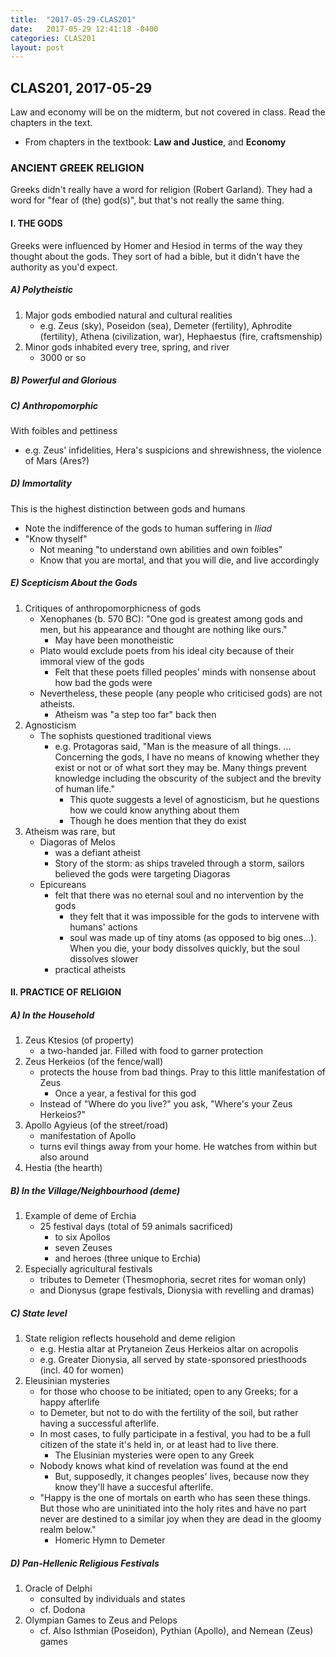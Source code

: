 ```yaml
---
title:  "2017-05-29-CLAS201"
date:   2017-05-29 12:41:18 -0400
categories: CLAS201
layout: post
---
```

## CLAS201, 2017-05-29

Law and economy will be on the midterm, but not covered in class. Read the chapters in the text.

* From chapters in the textbook: **Law and Justice**, and **Economy**


### ANCIENT GREEK RELIGION

Greeks didn't really have a word for religion (Robert Garland). They had a word for "fear of (the) god(s)", but that's not really the same thing.


#### I. THE GODS

Greeks were influenced by Homer and Hesiod in terms of the way they thought about the gods. They sort of had a bible, but it didn't have the authority as you'd expect.

##### A) Polytheistic

1. Major gods embodied natural and cultural realities
    * e.g. Zeus (sky), Poseidon (sea), Demeter (fertility), Aphrodite (fertility), Athena (civilization, war), Hephaestus (fire, craftsmenship)
2. Minor gods inhabited every tree, spring, and river
    * 3000 or so

##### B) Powerful and Glorious

##### C) Anthropomorphic

With foibles and pettiness

* e.g. Zeus' infidelities, Hera's suspicions and shrewishness, the violence of Mars (Ares?)

##### D) Immortality

This is the highest distinction between gods and humans

* Note the indifference of the gods to human suffering in *Iliad*
* "Know thyself"
    - Not meaning "to understand own abilities and own foibles"
    - Know that you are mortal, and that you will die, and live accordingly

##### E) Scepticism About the Gods

1. Critiques of anthropomorphicness of gods
    * Xenophanes (b. 570 BC): "One god is greatest among gods and men, but his appearance and thought are nothing like ours."
        - May have been monotheistic
    * Plato would exclude poets from his ideal city because of their immoral view of the gods
        - Felt that these poets filled peoples' minds with nonsense about how bad the gods were
    * Nevertheless, these people (any people who criticised gods) are not atheists.
        - Atheism was "a step too far" back then
2. Agnosticism
    * The sophists questioned traditional views
        - e.g. Protagoras said, "Man is the measure of all things. ... Concerning the gods, I have no means of knowing whether they exist or not or of what sort they may be. Many things prevent knowledge including the obscurity of the subject and the brevity of human life."
            * This quote suggests a level of agnosticism, but he questions how we could know anything about them
            * Though he does mention that they do exist
3. Atheism was rare, but
    * Diagoras of Melos
        - was a defiant atheist
        - Story of the storm: as ships traveled through a storm, sailors believed the gods were targeting Diagoras
    * Epicureans
        - felt that there was no eternal soul and no intervention by the gods
            * they felt that it was impossible for the gods to intervene with humans' actions
            * soul was made up of tiny atoms (as opposed to big ones...). When you die, your body dissolves quickly, but the soul dissolves slower
        - practical atheists


#### II. PRACTICE OF RELIGION

##### A) In the Household

1. Zeus Ktesios (of property)
    * a two-handed jar. Filled with food to garner protection
2. Zeus Herkeios (of the fence/wall)
    * protects the house from bad things. Pray to this little manifestation of Zeus
        * Once a year, a festival for this god
    * Instead of "Where do you live?" you ask, "Where's your Zeus Herkeios?"
3. Apollo Agyieus (of the street/road)
    * manifestation of Apollo
    * turns evil things away from your home. He watches from within but also around
4. Hestia (the hearth)

##### B) In the Village/Neighbourhood (deme)

1. Example of deme of Erchia
    * 25 festival days (total of 59 animals sacrificed)
        - to six Apollos
        - seven Zeuses
        - and heroes (three unique to Erchia)
2. Especially agricultural festivals
    * tributes to Demeter (Thesmophoria, secret rites for woman only)
    * and Dionysus (grape festivals, Dionysia with revelling and dramas)

##### C) State level

1. State religion reflects household and deme religion
    * e.g. Hestia altar at Prytaneion Zeus Herkeios altar on acropolis
    * e.g. Greater Dionysia, all served by state-sponsored priesthoods (incl. 40 for women)
2. Eleusinian mysteries
    * for those who choose to be initiated; open to any Greeks; for a happy afterlife
    * to Demeter, but not to do with the fertility of the soil, but rather having a successful afterlife.
    * In most cases, to fully participate in a festival, you had to be a full citizen of the state it's held in, or at least had to live there.
        - The Elusinian mysteries were open to any Greek
    * Nobody knows what kind of revelation was found at the end
        - But, supposedly, it changes peoples' lives, because now they know they'll have a succesful afterlife.
    * "Happy is the one of mortals on earth who has seen these things. But those who are uninitiated into the holy rites and have no part never are destined to a similar joy when they are dead in the gloomy realm below."
        - Homeric Hymn to Demeter

##### D) Pan-Hellenic Religious Festivals

1. Oracle of Delphi
    * consulted by individuals and states
    * cf. Dodona
2. Olympian Games to Zeus and Pelops
    * cf. Also Isthmian (Poseidon), Pythian (Apollo), and Nemean (Zeus) games 